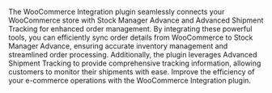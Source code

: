 The WooCommerce Integration plugin seamlessly connects your WooCommerce store with Stock Manager Advance and Advanced Shipment Tracking for enhanced order management. By integrating these powerful tools, you can efficiently sync order details from WooCommerce to Stock Manager Advance, ensuring accurate inventory management and streamlined order processing. Additionally, the plugin leverages Advanced Shipment Tracking to provide comprehensive tracking information, allowing customers to monitor their shipments with ease. Improve the efficiency of your e-commerce operations with the WooCommerce Integration plugin.

